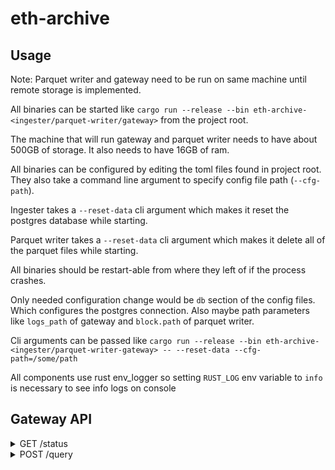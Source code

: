# eth-archive

## Usage

Note: Parquet writer and gateway need to be run on same machine until remote storage is implemented.

All binaries can be started like `cargo run --release --bin eth-archive-<ingester/parquet-writer/gateway>` from the project root.

The machine that will run gateway and parquet writer needs to have about 500GB of storage. It also needs to have 16GB of ram.

All binaries can be configured by editing the toml files found in project root. They also take a command line argument to specify config file path (`--cfg-path`).

Ingester takes a `--reset-data` cli argument which makes it reset the postgres database while starting.

Parquet writer takes a `--reset-data` cli argument which makes it delete all of the parquet files while starting.

All binaries should be restart-able from where they left of if the process crashes.

Only needed configuration change would be `db` section of the config files. Which configures the postgres connection. Also maybe path parameters like `logs_path` of gateway and `block.path` of parquet writer.

Cli arguments can be passed like `cargo run --release --bin eth-archive-<ingester/parquet-writer-gateway> -- --reset-data --cfg-path=/some/path`

All components use rust env_logger so setting `RUST_LOG` env variable to `info` is necessary to see info logs on console


## Gateway API

<details>
<summary>GET /status</summary>
response:

```javascript
{
  "parquetBlockNumber": number, // max block number in the parquet storage
  "dbMaxBlockNumber": number, // max block number in hot storage
  "dbMinBlockNumber": number, // min block number in hot storage
}
```

</details>

<details>
<summary>POST /query</summary>
request:

```javascript
{
  "fromBlock": number, // starting block number to include in range
  "toBlock": number, // ending block number of the range. returned block range is [fromBlock, toBlock). So toBlock is not included.
  "addresses": [{
    "address": string, // address of the contract
    // there has to be four entries, each entry is either null or a list of topics which will be used to filter.
    // if topics[0] is ["a", "b", "c"] the logs will be filtered so only logs that have "a", "b" or "c" as their first topic will be returned.
    "topics": [null || [string]] 
  }],
  "fieldSelection": FieldSelection
}
```

[FieldSelection](https://github.com/subsquid/eth-archive/blob/21376a8a92c993c10376bc992f1d0627ec3e9f09/gateway/src/field_selection.rs#L30)

response:

```javscript
{
  "data": [ResponseRow]
}

```

[ResponseRow](https://github.com/subsquid/eth-archive/blob/21376a8a92c993c10376bc992f1d0627ec3e9f09/core/src/types.rs#L185)

</details>
